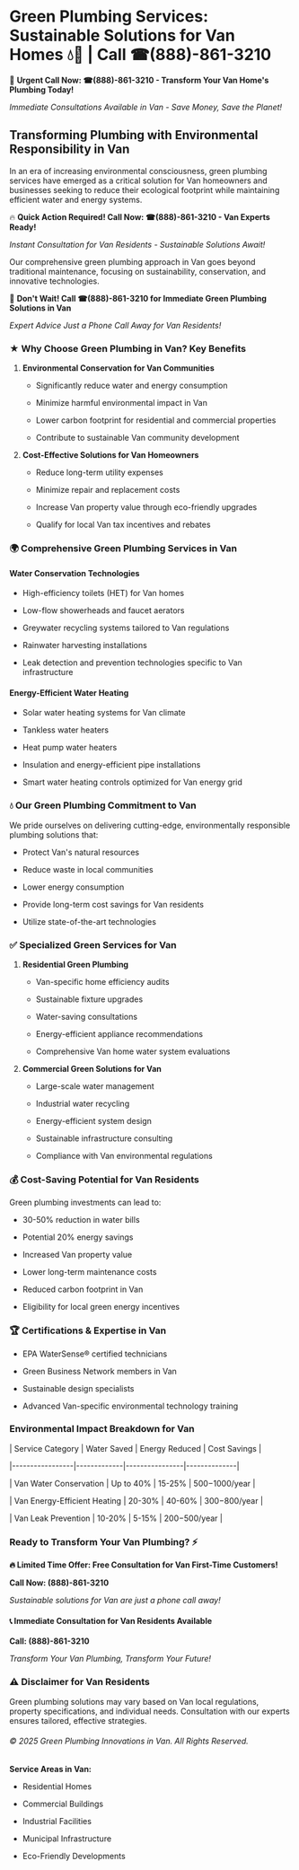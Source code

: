 # Green Plumbing Services: Sustainable Solutions for Van Homes 💧🌿 | Call ☎(888)-861-3210

🚨 **Urgent Call Now: ☎(888)-861-3210 - Transform Your Van Home's Plumbing Today!**
*Immediate Consultations Available in Van - Save Money, Save the Planet!*

## Transforming Plumbing with Environmental Responsibility in Van

In an era of increasing environmental consciousness, green plumbing services have emerged as a critical solution for Van homeowners and businesses seeking to reduce their ecological footprint while maintaining efficient water and energy systems. 

🔥 **Quick Action Required! Call Now: ☎(888)-861-3210 - Van Experts Ready!**
*Instant Consultation for Van Residents - Sustainable Solutions Await!*

Our comprehensive green plumbing approach in Van goes beyond traditional maintenance, focusing on sustainability, conservation, and innovative technologies.

🚨 **Don't Wait! Call ☎(888)-861-3210 for Immediate Green Plumbing Solutions in Van**
*Expert Advice Just a Phone Call Away for Van Residents!*

### ★ Why Choose Green Plumbing in Van? Key Benefits

1. **Environmental Conservation for Van Communities** 
   - Significantly reduce water and energy consumption
   - Minimize harmful environmental impact in Van
   - Lower carbon footprint for residential and commercial properties
   - Contribute to sustainable Van community development

2. **Cost-Effective Solutions for Van Homeowners** 
   - Reduce long-term utility expenses
   - Minimize repair and replacement costs
   - Increase Van property value through eco-friendly upgrades
   - Qualify for local Van tax incentives and rebates

### 🌍 Comprehensive Green Plumbing Services in Van

#### Water Conservation Technologies
- High-efficiency toilets (HET) for Van homes
- Low-flow showerheads and faucet aerators
- Greywater recycling systems tailored to Van regulations
- Rainwater harvesting installations
- Leak detection and prevention technologies specific to Van infrastructure

#### Energy-Efficient Water Heating
- Solar water heating systems for Van climate
- Tankless water heaters
- Heat pump water heaters
- Insulation and energy-efficient pipe installations
- Smart water heating controls optimized for Van energy grid

### 💧 Our Green Plumbing Commitment to Van

We pride ourselves on delivering cutting-edge, environmentally responsible plumbing solutions that:
- Protect Van's natural resources
- Reduce waste in local communities
- Lower energy consumption
- Provide long-term cost savings for Van residents
- Utilize state-of-the-art technologies

### ✅ Specialized Green Services for Van

1. **Residential Green Plumbing**
   - Van-specific home efficiency audits
   - Sustainable fixture upgrades
   - Water-saving consultations
   - Energy-efficient appliance recommendations
   - Comprehensive Van home water system evaluations

2. **Commercial Green Solutions for Van**
   - Large-scale water management
   - Industrial water recycling
   - Energy-efficient system design
   - Sustainable infrastructure consulting
   - Compliance with Van environmental regulations

### 💰 Cost-Saving Potential for Van Residents

Green plumbing investments can lead to:
- 30-50% reduction in water bills
- Potential 20% energy savings
- Increased Van property value
- Lower long-term maintenance costs
- Reduced carbon footprint in Van
- Eligibility for local green energy incentives

### 🏆 Certifications & Expertise in Van

- EPA WaterSense® certified technicians
- Green Business Network members in Van
- Sustainable design specialists
- Advanced Van-specific environmental technology training

### Environmental Impact Breakdown for Van

| Service Category | Water Saved | Energy Reduced | Cost Savings |
|-----------------|-------------|----------------|--------------|
| Van Water Conservation | Up to 40% | 15-25% | $500-$1000/year |
| Van Energy-Efficient Heating | 20-30% | 40-60% | $300-$800/year |
| Van Leak Prevention | 10-20% | 5-15% | $200-$500/year |

### Ready to Transform Your Van Plumbing? ⚡

**🔥 Limited Time Offer: Free Consultation for Van First-Time Customers!**

**Call Now: (888)-861-3210**
*Sustainable solutions for Van are just a phone call away!*

#### 📞 Immediate Consultation for Van Residents Available

**Call: (888)-861-3210**
*Transform Your Van Plumbing, Transform Your Future!*

### ⚠️ Disclaimer for Van Residents

Green plumbing solutions may vary based on Van local regulations, property specifications, and individual needs. Consultation with our experts ensures tailored, effective strategies.

###### © 2025 Green Plumbing Innovations in Van. All Rights Reserved.

**Service Areas in Van:** 
- Residential Homes
- Commercial Buildings
- Industrial Facilities
- Municipal Infrastructure
- Eco-Friendly Developments